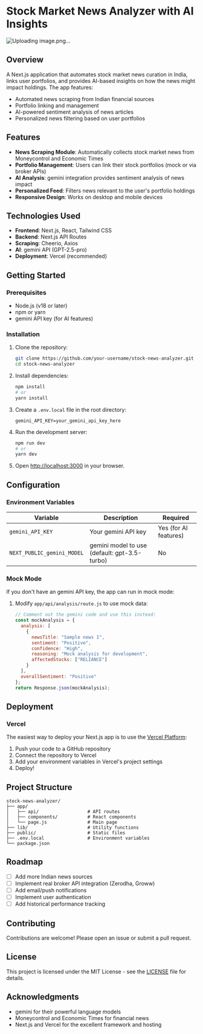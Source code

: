 # Stock Market News Analyzer with AI Insights

![Uploading image.png…]()


## Overview

A Next.js application that automates stock market news curation in India, links user portfolios, and provides AI-based insights on how the news might impact holdings. The app features:

- Automated news scraping from Indian financial sources
- Portfolio linking and management
- AI-powered sentiment analysis of news articles
- Personalized news filtering based on user portfolios

## Features

- **News Scraping Module**: Automatically collects stock market news from Moneycontrol and Economic Times
- **Portfolio Management**: Users can link their stock portfolios (mock or via broker APIs)
- **AI Analysis**: gemini integration provides sentiment analysis of news impact
- **Personalized Feed**: Filters news relevant to the user's portfolio holdings
- **Responsive Design**: Works on desktop and mobile devices

## Technologies Used

- **Frontend**: Next.js, React, Tailwind CSS
- **Backend**: Next.js API Routes
- **Scraping**: Cheerio, Axios
- **AI**: gemini API (GPT-2.5-pro)
- **Deployment**: Vercel (recommended)

## Getting Started

### Prerequisites

- Node.js (v18 or later)
- npm or yarn
- gemini API key (for AI features)

### Installation

1. Clone the repository:
   ```bash
   git clone https://github.com/your-username/stock-news-analyzer.git
   cd stock-news-analyzer
   ```

2. Install dependencies:
   ```bash
   npm install
   # or
   yarn install
   ```

3. Create a `.env.local` file in the root directory:
   ```env
   gemini_API_KEY=your_gemini_api_key_here
   ```

4. Run the development server:
   ```bash
   npm run dev
   # or
   yarn dev
   ```

5. Open [http://localhost:3000](http://localhost:3000) in your browser.

## Configuration

### Environment Variables

| Variable | Description | Required |
|----------|-------------|----------|
| `gemini_API_KEY` | Your gemini API key | Yes (for AI features) |
| `NEXT_PUBLIC_gemini_MODEL` | gemini model to use (default: gpt-3.5-turbo) | No |

### Mock Mode

If you don't have an gemini API key, the app can run in mock mode:

1. Modify `app/api/analysis/route.js` to use mock data:
   ```javascript
   // Comment out the gemini code and use this instead:
   const mockAnalysis = {
     analysis: [
       {
         newsTitle: "Sample news 1",
         sentiment: "Positive",
         confidence: "High",
         reasoning: "Mock analysis for development",
         affectedStocks: ["RELIANCE"]
       }
     ],
     overallSentiment: "Positive"
   };
   return Response.json(mockAnalysis);
   ```

## Deployment

### Vercel

The easiest way to deploy your Next.js app is to use the [Vercel Platform](https://vercel.com/new):

1. Push your code to a GitHub repository
2. Connect the repository to Vercel
3. Add your environment variables in Vercel's project settings
4. Deploy!

## Project Structure

```
stock-news-analyzer/
├── app/
│   ├── api/                  # API routes
│   ├── components/           # React components
│   └── page.js               # Main page
├── lib/                      # Utility functions
├── public/                   # Static files
├── .env.local                # Environment variables
└── package.json
```

## Roadmap

- [ ] Add more Indian news sources
- [ ] Implement real broker API integration (Zerodha, Groww)
- [ ] Add email/push notifications
- [ ] Implement user authentication
- [ ] Add historical performance tracking

## Contributing

Contributions are welcome! Please open an issue or submit a pull request.

## License

This project is licensed under the MIT License - see the [LICENSE](LICENSE) file for details.

## Acknowledgments

- gemini for their powerful language models
- Moneycontrol and Economic Times for financial news
- Next.js and Vercel for the excellent framework and hosting
